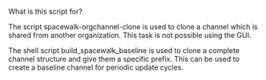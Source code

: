 What is this script for? 

The script spacewalk-orgchannel-clone is used to clone a channel which is shared from another organization.
This task is not possible using the GUI.

The shell script build_spacewalk_baseline is used to clone a complete channel structure and give
them a specific prefix. This can be used to create a baseline channel for periodic update cycles.


